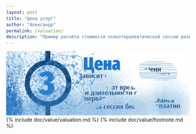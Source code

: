 ```yaml
---
layout: post
title: "Цена услуг"
author: "Александр"
permalink: /valuation/
description: "Пример расчёта стоимости психотерапевтической сессии разной длительности"
---
```


![Как расчитать стоимость сеанса психотерапии](/_img/3-1.png)
{% include doc/value/valuation.md %}
{% include doc/value/footnote.md %}
